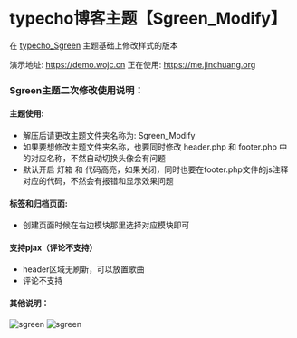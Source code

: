 # typecho博客主题【Sgreen_Modify】
在 [typecho_Sgreen](https://github.com/yiyeticms/typecho_Sgreen) 主题基础上修改样式的版本

演示地址: https://demo.wojc.cn
正在使用: https://me.jinchuang.org

### Sgreen主题二次修改使用说明：

#### 主题使用:
- 解压后请更改主题文件夹名称为: Sgreen_Modify
- 如果要想修改主题文件夹名称，也要同时修改 header.php 和 footer.php 中的对应名称，不然自动切换头像会有问题
- 默认开启 灯箱 和 代码高亮，如果关闭，同时也要在footer.php文件的js注释对应的代码，不然会有报错和显示效果问题

#### 标签和归档页面: 
- 创建页面时候在右边模块那里选择对应模块即可

#### 支持pjax（评论不支持）
- header区域无刷新，可以放置歌曲
- 评论不支持

#### 其他说明：


![sgreen](https://github.com/jcorg/Sgreen_Modify/blob/master/screenshot.jpg)
![sgreen](https://github.com/jcorg/Sgreen_Modify/blob/master/screenshot1.jpg)

